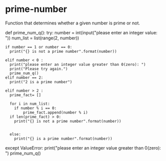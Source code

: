 # prime-number
Function that determines whether a given number is prime or not.

def prime_num_q():
  try:
    number = int(input("please enter an integer value: "))
    num_list = list(range(2, number))
    
    
    if number == 1 or number == 0:
      print("{} is not a prime number".format(number))
    
    elif number < 0 :
      print("please enter an integer value greater than 0(zero): ")  
      print("Please try again.") 
      prime_num_q()          
    elif number == 2:
      print("2 is a prime number")
      
    elif number > 2 :
      prime_fact= []
      
      for i in num_list:
        if number % i == 0:
            prime_fact.append(number % i) 
      if len(prime_fact) > 0:
        print("{} is not a prime number".format(number))
           
          
      else:
        print("{} is a prime number".format(number))
          
        
  except ValueError:
    print("please enter an integer value greater than 0(zero): ")
    prime_num_q()
  
